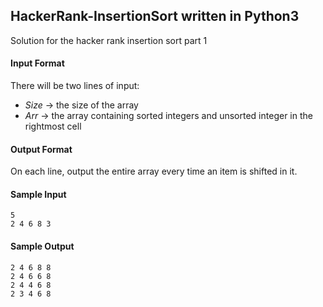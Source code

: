 ## HackerRank-InsertionSort written in Python3 
Solution for the hacker rank insertion sort part 1

#### Input Format 
There will be two lines of input:

 - *Size* -> the size of the array
 - *Arr* -> the array containing  sorted integers and  unsorted integer  in the rightmost cell
 
#### Output Format 
On each line, output the entire array every time an item is shifted in it.

#### Sample Input
 ```
5
2 4 6 8 3
```

#### Sample Output
```
2 4 6 8 8 
2 4 6 6 8 
2 4 4 6 8 
2 3 4 6 8 
```

